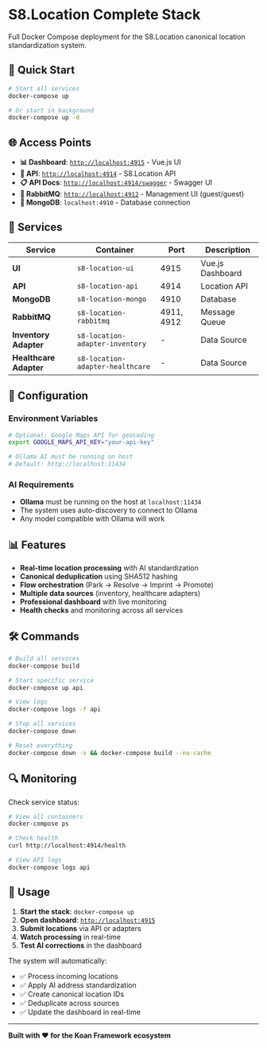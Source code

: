 # S8.Location Complete Stack

Full Docker Compose deployment for the S8.Location canonical location standardization system.

## 🚀 Quick Start

```bash
# Start all services
docker-compose up

# Or start in background
docker-compose up -d
```

## 🌐 Access Points

- **📊 Dashboard**: [`http://localhost:4915`](http://localhost:4915) - Vue.js UI
- **🔌 API**: [`http://localhost:4914`](http://localhost:4914) - S8.Location API
- **📋 API Docs**: [`http://localhost:4914/swagger`](http://localhost:4914/swagger) - Swagger UI
- **🐰 RabbitMQ**: [`http://localhost:4912`](http://localhost:4912) - Management UI (guest/guest)
- **🍃 MongoDB**: `localhost:4910` - Database connection

## 🐳 Services

| Service | Container | Port | Description |
|---------|-----------|------|-------------|
| **UI** | `s8-location-ui` | 4915 | Vue.js Dashboard |
| **API** | `s8-location-api` | 4914 | Location API |
| **MongoDB** | `s8-location-mongo` | 4910 | Database |
| **RabbitMQ** | `s8-location-rabbitmq` | 4911, 4912 | Message Queue |
| **Inventory Adapter** | `s8-location-adapter-inventory` | - | Data Source |
| **Healthcare Adapter** | `s8-location-adapter-healthcare` | - | Data Source |

## 🔧 Configuration

### Environment Variables
```bash
# Optional: Google Maps API for geocoding
export GOOGLE_MAPS_API_KEY="your-api-key"

# Ollama AI must be running on host
# Default: http://localhost:11434
```

### AI Requirements
- **Ollama** must be running on the host at `localhost:11434`
- The system uses auto-discovery to connect to Ollama
- Any model compatible with Ollama will work

## 📊 Features

- **Real-time location processing** with AI standardization
- **Canonical deduplication** using SHA512 hashing
- **Flow orchestration** (Park → Resolve → Imprint → Promote)
- **Multiple data sources** (inventory, healthcare adapters)
- **Professional dashboard** with live monitoring
- **Health checks** and monitoring across all services

## 🛠️ Commands

```bash
# Build all services
docker-compose build

# Start specific service
docker-compose up api

# View logs
docker-compose logs -f api

# Stop all services  
docker-compose down

# Reset everything
docker-compose down -v && docker-compose build --no-cache
```

## 🔍 Monitoring

Check service status:
```bash
# View all containers
docker-compose ps

# Check health
curl http://localhost:4914/health

# View API logs
docker-compose logs api
```

## 🎯 Usage

1. **Start the stack**: `docker-compose up`
2. **Open dashboard**: [`http://localhost:4915`](http://localhost:4915)
3. **Submit locations** via API or adapters
4. **Watch processing** in real-time
5. **Test AI corrections** in the dashboard

The system will automatically:
- ✅ Process incoming locations
- ✅ Apply AI address standardization  
- ✅ Create canonical location IDs
- ✅ Deduplicate across sources
- ✅ Update the dashboard in real-time

---

**Built with ❤️ for the Koan Framework ecosystem**